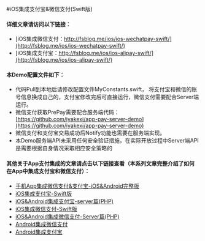 #iOS集成支付宝&微信支付(Swift版)

#### 详细文章请访问以下链接：  
- [iOS集成微信支付：http://fsblog.me/ios/ios-wechatpay-swift/](http://fsblog.me/ios/ios-wechatpay-swift/)  
- [iOS集成支付宝：http://fsblog.me/ios/ios-alipay-swift/](http://fsblog.me/ios/ios-alipay-swift/)

#### 本Demo配置文件如下：
- 代码Pull到本地后请修改配置文件MyConstants.swift， 将支付宝和微信的账号信息换成自己的，支付宝修改完后可直接运行，微信支付需要配合Server端运行。  
- 微信支付获取PrePay需要配合服务端代码：[https://github.com/iyakexi/app-pay-server-demo](https://github.com/iyakexi/app-pay-server-demo)  
- 微信支付和支付宝交易成功后Notify功能也需要在服务端实现。
- 本Demo服务端API未采用任何安全验证措施，在实际开放过程中Server端API是需要根据自身情况采取相应安全策略的


#### 其他关于App支付集成的文章请点击以下链接查看（本系列文章完整介绍了如何在App中集成支付宝和微信支付）：  
- [手机App集成微信支付&支付宝-iOS&Android完整版](http://fsblog.me/ios/app-wechatpay-alipay-ios-android/)
- [iOS集成支付宝-Swift版](http://fsblog.me/ios/ios-alipay-swift)
- [iOS&Android集成支付宝-server篇(PHP)](http://fsblog.me/php/ios-android-alipay-server/)
- [iOS集成微信支付-Swift版](http://fsblog.me/ios/ios-wechatpay-swift/)
- [iOS&Android集成微信支付-Server篇(PHP)](http://fsblog.me/php/ios-wechatpay-server-php/)
- [Android集成微信支付](http://fsblog.me/android/android-wechatpay/)
- [Android集成支付宝](http://fsblog.me/android/android-alipay/)
